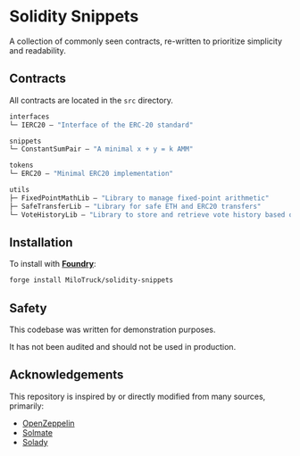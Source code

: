 # Solidity Snippets

A collection of commonly seen contracts, re-written to prioritize simplicity and readability.

## Contracts

All contracts are located in the `src` directory.

```ml
interfaces
└─ IERC20 — "Interface of the ERC-20 standard"

snippets
└─ ConstantSumPair — "A minimal x + y = k AMM"

tokens
└─ ERC20 — "Minimal ERC20 implementation"

utils
├─ FixedPointMathLib — "Library to manage fixed-point arithmetic"
├─ SafeTransferLib — "Library for safe ETH and ERC20 transfers"
└─ VoteHistoryLib — "Library to store and retrieve vote history based on block number"
```

## Installation

To install with [**Foundry**](https://github.com/gakonst/foundry):

```sh
forge install MiloTruck/solidity-snippets
```

## Safety

This codebase was written for demonstration purposes. 

It has not been audited and should not be used in production.

## Acknowledgements

This repository is inspired by or directly modified from many sources, primarily:

- [OpenZeppelin](https://github.com/OpenZeppelin/openzeppelin-contracts)
- [Solmate](https://github.com/transmissions11/solmate)
- [Solady](https://github.com/Vectorized/solady)